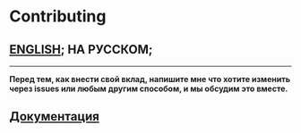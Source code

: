 # Contributing

## [ENGLISH](CONTRIBUTING.md); НА РУССКОМ;
<!---
full line:
[ENGLISH](CONTRIBUTING.md); [НА РУССКОМ](CONTRIBUTING.ru.md);
-->

---

**Перед тем, как внести свой вклад, напишите мне что хотите изменить через issues или любым другим способом, и мы обсудим это вместе.**

## [Документация](docs/README.ru.md)
